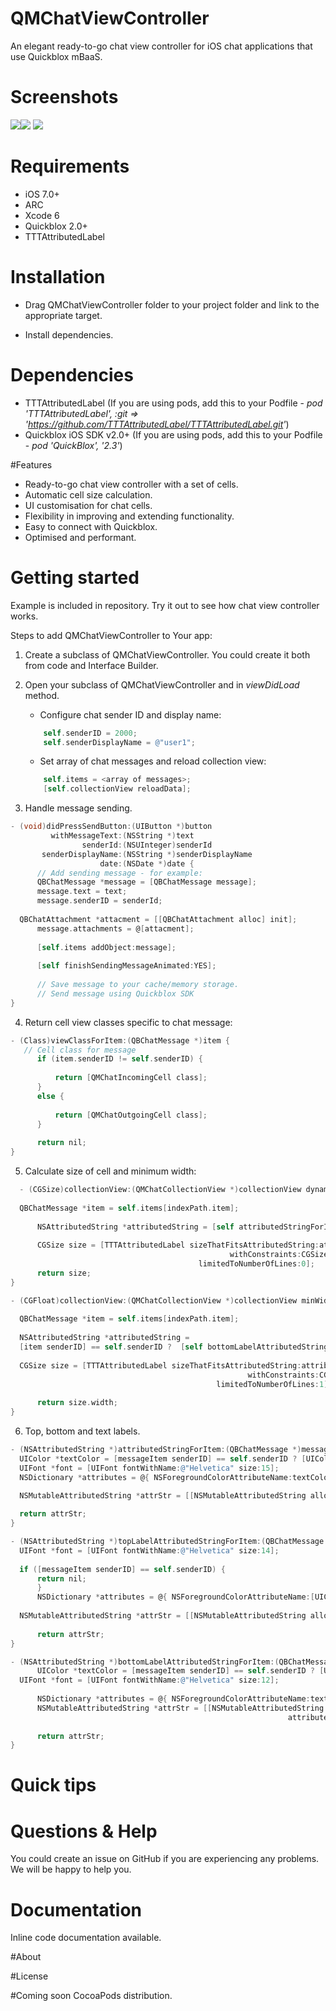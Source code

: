 # QMChatViewController
An elegant ready-to-go chat view controller for iOS chat applications that use Quickblox mBaaS.

# Screenshots
![](Screenshots/screenshot1.png)![](Screenshots/screenshot3.png)
![](Screenshots/screenshot2.png)

# Requirements
- iOS 7.0+
- ARC
- Xcode 6
- Quickblox 2.0+
- TTTAttributedLabel

# Installation
* Drag QMChatViewController folder to your project folder and link to the appropriate target.

* Install dependencies.

# Dependencies
- TTTAttributedLabel (If you are using pods, add this to your Podfile - *pod 'TTTAttributedLabel', :git => 'https://github.com/TTTAttributedLabel/TTTAttributedLabel.git'*)
- Quickblox iOS SDK v2.0+ (If you are using pods, add this to your Podfile - *pod 'QuickBlox', '2.3'*)


#Features
- Ready-to-go chat view controller with a set of cells.
- Automatic cell size calculation.
- UI customisation  for chat cells.
- Flexibility in improving and extending functionality.
- Easy to connect with Quickblox.
- Optimised and performant.

# Getting started
Example is included in repository. Try it out to see how chat view controller works.

Steps to add QMChatViewController to Your app:

1. Create a subclass of QMChatViewController. You could create it both from code and Interface Builder.
2. Open your subclass of QMChatViewController and in *viewDidLoad* method. 
    * Configure chat sender ID and display name:

	````objective-c
    	self.senderID = 2000;
    	self.senderDisplayName = @"user1";
	````

    * Set array of chat messages and reload collection view:

	````objective-c
    	self.items = <array of messages>;
    	[self.collectionView reloadData];
	````    

3. Handle message sending.

  ````objective-c
- (void)didPressSendButton:(UIButton *)button
           withMessageText:(NSString *)text
                  senderId:(NSUInteger)senderId
         senderDisplayName:(NSString *)senderDisplayName
                      date:(NSDate *)date {
    	// Add sending message - for example:
    	QBChatMessage *message = [QBChatMessage message];
    	message.text = text;
    	message.senderID = senderId;
    
	QBChatAttachment *attacment = [[QBChatAttachment alloc] init];
    	message.attachments = @[attacment];
    
    	[self.items addObject:message];
    
    	[self finishSendingMessageAnimated:YES];
    
     	// Save message to your cache/memory storage.                     
     	// Send message using Quickblox SDK
}
  ````

4. Return cell view classes specific to chat message:

  ````objective-c
- (Class)viewClassForItem:(QBChatMessage *)item {
	 // Cell class for message
        if (item.senderID != self.senderID) {
            
            return [QMChatIncomingCell class];
        }
        else {
            
            return [QMChatOutgoingCell class];
        }
    
    	return nil;
}
  ````
  
5. Calculate size of cell and minimum width:

  ````objective-c
	- (CGSize)collectionView:(QMChatCollectionView *)collectionView dynamicSizeAtIndexPath:(NSIndexPath 	*)indexPath maxWidth:(CGFloat)maxWidth {
    
	QBChatMessage *item = self.items[indexPath.item];
    
    	NSAttributedString *attributedString = [self attributedStringForItem:item];
    
    	CGSize size = [TTTAttributedLabel sizeThatFitsAttributedString:attributedString
	                                               withConstraints:CGSizeMake(maxWidth, MAXFLOAT)
        	                                limitedToNumberOfLines:0];
    	return size;
}

- (CGFloat)collectionView:(QMChatCollectionView *)collectionView minWidthAtIndexPath:(NSIndexPath *)indexPath {
    
	QBChatMessage *item = self.items[indexPath.item];
    
	NSAttributedString *attributedString =
	[item senderID] == self.senderID ?  [self bottomLabelAttributedStringForItem:item] : [self topLabelAttributedStringForItem:item];
    
	CGSize size = [TTTAttributedLabel sizeThatFitsAttributedString:attributedString
                                                       withConstraints:CGSizeMake(1000, 10000)
                                                limitedToNumberOfLines:1];
    
    	return size.width;
}
  ````

6. Top, bottom and text labels.

  ````objective-c
- (NSAttributedString *)attributedStringForItem:(QBChatMessage *)messageItem {
	UIColor *textColor = [messageItem senderID] == self.senderID ? [UIColor whiteColor] : [UIColor colorWithWhite:0.290 alpha:1.000];
	UIFont *font = [UIFont fontWithName:@"Helvetica" size:15];
	NSDictionary *attributes = @{ NSForegroundColorAttributeName:textColor, NSFontAttributeName:font};

	NSMutableAttributedString *attrStr = [[NSMutableAttributedString alloc] initWithString:messageItem.text attributes:attributes];
    
	return attrStr;
}

- (NSAttributedString *)topLabelAttributedStringForItem:(QBChatMessage *)messageItem {
	UIFont *font = [UIFont fontWithName:@"Helvetica" size:14];
    
	if ([messageItem senderID] == self.senderID) {
	    return nil;
    	}
    	NSDictionary *attributes = @{ NSForegroundColorAttributeName:[UIColor colorWithRed:0.184 green:0.467 blue:0.733 alpha:1.000], NSFontAttributeName:font};
    
	NSMutableAttributedString *attrStr = [[NSMutableAttributedString alloc] initWithString:messageItem.senderNick attributes:attributes];
    
    	return attrStr;
}

- (NSAttributedString *)bottomLabelAttributedStringForItem:(QBChatMessage *)messageItem {
    	UIColor *textColor = [messageItem senderID] == self.senderID ? [UIColor colorWithWhite:1.000 alpha:0.510] : [UIColor colorWithWhite:0.000 alpha:0.490];
	UIFont *font = [UIFont fontWithName:@"Helvetica" size:12];
    
    	NSDictionary *attributes = @{ NSForegroundColorAttributeName:textColor, NSFontAttributeName:font};
    	NSMutableAttributedString *attrStr = [[NSMutableAttributedString alloc] initWithString:[messageItem.dateSent description]
                                           					    attributes:attributes];
    
    	return attrStr;
}
  ````

# Quick tips

# Questions & Help
You could create an issue on GitHub if you are experiencing any problems. We will be happy to help you.

# Documentation
Inline code documentation available.

#About

#License

#Coming soon
CocoaPods distribution.
